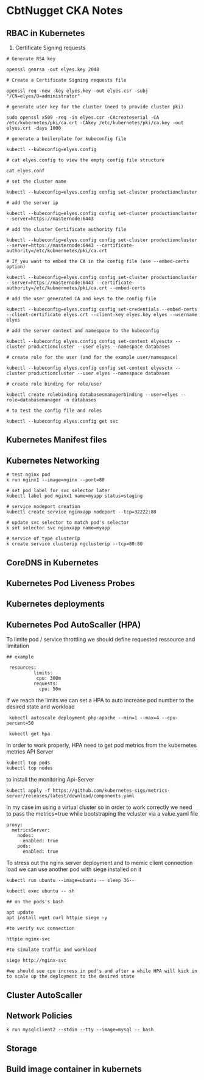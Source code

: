 # CbtNugget CKA Notes


## RBAC in Kubernetes

1. Certificate Signing requests

```
# Generate RSA key 

openssl genrsa -out elyes.key 2048
```
```
# Create a Certificate Signing requests file

openssl req -new -key elyes.key -out elyes.csr -subj "/CN=elyes/O=administrator"
```
```
# generate user key for the cluster (need to provide cluster pki)

sudo openssl x509 -req -in elyes.csr -CAcreateserial -CA /etc/kubernetes/pki/ca.crt -CAkey /etc/kubernetes/pki/ca.key -out elyes.crt -days 1000
```
```
# generate a boilerplate for kubeconfig file

kubectl --kubeconfig=elyes.config 

# cat elyes.config to view the empty config file structure

cat elyes.conf

# set the cluster name 

kubectl --kubeconfig=elyes.config config set-cluster productioncluster 

# add the server ip 

kubectl --kubeconfig=elyes.config config set-cluster productioncluster --server=https://masternode:6443

# add the cluster Certificate authority file 

kubectl --kubeconfig=elyes.config config set-cluster productioncluster --server=https://masternode:6443 --certificate-authority=/etc/kubnernetes/pki/ca.crt

# If you want to embed the CA in the config file (use --embed-certs option)

kubectl --kubeconfig=elyes.config config set-cluster productioncluster --server=https://masternode:6443 --certificate-authority=/etc/kubnernetes/pki/ca.crt --embed-certs

# add the user generated CA and keys to the config file

kubectl --kubeconfig=elyes.config config set-credentials --embed-certs --client-certificate elyes.crt --client-key elyes.key elyes --username elyes

# add the server context and namespace to the kubeconfig 

kubectl --kubeconfig elyes.config config set-context elyesctx --cluster productioncluster --user elyes --namespace databases
```

```
# create role for the user (and for the example user/namespace)

kubectl --kubeconfig elyes.config config set-context elyesctx --cluster productioncluster --user elyes --namespace databases

# create role binding for role/user

kubectl create rolebinding databasesmanagerbinding --user=elyes --role=databasemanager -n databases

# to test the config file and roles 

kubectl --kubeconfig elyes.config get svc 
```

## Kubernetes Manifest files

## Kubernetes Networking

```
# test nginx pod 
k run nginx1 --image=nginx --port=80

# set pod label for svc selector later
kubectl label pod nginx1 name=myapp status=staging

# service nodeport creation
kubectl create service nginxapp nodeport --tcp=32222:80 

# update svc selector to match pod's selector
k set selector svc nginxapp name=myapp

# service of type clusterIp 
k create service clusterip ngclusterip --tcp=80:80

```

## CoreDNS in Kubernetes

## Kubernetes Pod Liveness Probes

## Kubernetes deployments

## Kubernetes Pod AutoScaller (HPA)

To limite pod / service throttling we should define requested ressource and limitation 

```
## example 

 resources:
          limits:
           cpu: 300m
          requests:
            cpu: 50m

```

If we reach the limits we can set a HPA to auto increase pod number to the desired state and workload

```
 kubectl autoscale deployment php-apache --min=1 --max=4 --cpu-percent=50

 kubectl get hpa 
```

In order to work properly, HPA need to get pod metrics from the kubernetes metrics API Server

```
kubectl top pods
kubectl top nodes
```

to install the monitoring Api-Server

```
kubectl apply -f https://github.com/kubernetes-sigs/metrics-server/releases/latest/download/components.yaml
```
In my case im using a virtual cluster so in order to work correctly we need to pass the metrics=true while bootstraping the vcluster via a value.yaml file

```
proxy:
  metricsServer:
    nodes:
      enabled: true
    pods:
      enabled: true

```

To stress out the nginx server deployment and to memic client connection load we can use another pod with siege installed on it 

```
kubectl run ubuntu --image=ubuntu -- sleep 36--

kubectl exec ubuntu -- sh 

## on the pods's bash 

apt update
apt install wget curl httpie siege -y

#to verify svc connection

httpie nginx-svc

#to simulate traffic and workload

siege http://nginx-svc

#we should see cpu incress in pod's and after a while HPA will kick in to scale up the deployment to the desired state
```
## Cluster AutoScaller

## Network Policies
```
k run mysqlclient2 --stdin --tty --image=mysql -- bash
```
## Storage 

## Build image container in kubernets

